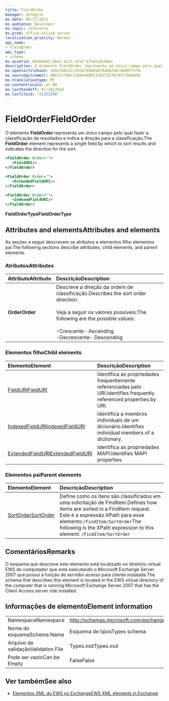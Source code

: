 ```yaml
---
title: FieldOrder
manager: sethgros
ms.date: 09/17/2015
ms.audience: Developer
ms.topic: reference
ms.prod: office-online-server
localization_priority: Normal
api_name:
- FieldOrder
api_type:
- schema
ms.assetid: b9364842-bbe2-4221-afef-bf5022bc89ec
description: O elemento FieldOrder representa um único campo pelo qual fazer a classificação de resultados e indica a direção para a classificação.
ms.openlocfilehash: 320a7b821cc593e7dd60a8f8adb23bcd600f71f8
ms.sourcegitcommit: 9061fcf40c218ebe88911783f357b7df278846db
ms.translationtype: MT
ms.contentlocale: pt-BR
ms.lasthandoff: 07/28/2018
ms.locfileid: "21353298"
---
```

# <a name="fieldorder"></a><span data-ttu-id="30ff7-103">FieldOrder</span><span class="sxs-lookup"><span data-stu-id="30ff7-103">FieldOrder</span></span>

<span data-ttu-id="30ff7-104">O elemento **FieldOrder** representa um único campo pelo qual fazer a classificação de resultados e indica a direção para a classificação.</span><span class="sxs-lookup"><span data-stu-id="30ff7-104">The **FieldOrder** element represents a single field by which to sort results and indicates the direction for the sort.</span></span> 
  
```xml
<FieldOrder Order="">
   <FieldURI/>
</FieldOrder>
```

```xml
<FieldOrder Order="">
   <ExtendedFieldURI/> 
</FieldOrder>
```

```xml
<FieldOrder Order="">
   <IndexedFieldURI/>
</FieldOrder>
```

<span data-ttu-id="30ff7-105">**FieldOrderType**</span><span class="sxs-lookup"><span data-stu-id="30ff7-105">**FieldOrderType**</span></span>

## <a name="attributes-and-elements"></a><span data-ttu-id="30ff7-106">Attributes and elements</span><span class="sxs-lookup"><span data-stu-id="30ff7-106">Attributes and elements</span></span>

<span data-ttu-id="30ff7-107">As seções a seguir descrevem os atributos e elementos filho elementos pai.</span><span class="sxs-lookup"><span data-stu-id="30ff7-107">The following sections describe attributes, child elements, and parent elements.</span></span>
  
### <a name="attributes"></a><span data-ttu-id="30ff7-108">Atributos</span><span class="sxs-lookup"><span data-stu-id="30ff7-108">Attributes</span></span>

|<span data-ttu-id="30ff7-109">**Attribute**</span><span class="sxs-lookup"><span data-stu-id="30ff7-109">**Attribute**</span></span>|<span data-ttu-id="30ff7-110">**Descrição**</span><span class="sxs-lookup"><span data-stu-id="30ff7-110">**Description**</span></span>|
|:-----|:-----|
|<span data-ttu-id="30ff7-111">**Order**</span><span class="sxs-lookup"><span data-stu-id="30ff7-111">**Order**</span></span> <br/> | <span data-ttu-id="30ff7-112">Descreve a direção da ordem de classificação.</span><span class="sxs-lookup"><span data-stu-id="30ff7-112">Describes the sort order direction.</span></span><br/><br/> <span data-ttu-id="30ff7-113">Veja a seguir os valores possíveis:</span><span class="sxs-lookup"><span data-stu-id="30ff7-113">The following are the possible values:</span></span> <br/> <br/><span data-ttu-id="30ff7-114">-Crescente</span><span class="sxs-lookup"><span data-stu-id="30ff7-114">-  Ascending</span></span>  <br/><span data-ttu-id="30ff7-115">-Decrescente</span><span class="sxs-lookup"><span data-stu-id="30ff7-115">-  Descending</span></span>  <br/> |
   
### <a name="child-elements"></a><span data-ttu-id="30ff7-116">Elementos filho</span><span class="sxs-lookup"><span data-stu-id="30ff7-116">Child elements</span></span>

|<span data-ttu-id="30ff7-117">**Elemento**</span><span class="sxs-lookup"><span data-stu-id="30ff7-117">**Element**</span></span>|<span data-ttu-id="30ff7-118">**Descrição**</span><span class="sxs-lookup"><span data-stu-id="30ff7-118">**Description**</span></span>|
|:-----|:-----|
|[<span data-ttu-id="30ff7-119">FieldURI</span><span class="sxs-lookup"><span data-stu-id="30ff7-119">FieldURI</span></span>](fielduri.md) <br/> |<span data-ttu-id="30ff7-120">Identifica as propriedades frequentemente referenciadas pelo URI.</span><span class="sxs-lookup"><span data-stu-id="30ff7-120">Identifies frequently referenced properties by URI.</span></span>  <br/> |
|[<span data-ttu-id="30ff7-121">IndexedFieldURI</span><span class="sxs-lookup"><span data-stu-id="30ff7-121">IndexedFieldURI</span></span>](indexedfielduri.md) <br/> |<span data-ttu-id="30ff7-122">Identifica a membros individuais de um dicionário.</span><span class="sxs-lookup"><span data-stu-id="30ff7-122">Identifies individual members of a dictionary.</span></span>  <br/> |
|[<span data-ttu-id="30ff7-123">ExtendedFieldURI</span><span class="sxs-lookup"><span data-stu-id="30ff7-123">ExtendedFieldURI</span></span>](extendedfielduri.md) <br/> |<span data-ttu-id="30ff7-124">Identifica as propriedades MAPI.</span><span class="sxs-lookup"><span data-stu-id="30ff7-124">Identifies MAPI properties.</span></span>  <br/> |
   
### <a name="parent-elements"></a><span data-ttu-id="30ff7-125">Elementos pai</span><span class="sxs-lookup"><span data-stu-id="30ff7-125">Parent elements</span></span>

|<span data-ttu-id="30ff7-126">**Elemento**</span><span class="sxs-lookup"><span data-stu-id="30ff7-126">**Element**</span></span>|<span data-ttu-id="30ff7-127">**Descrição**</span><span class="sxs-lookup"><span data-stu-id="30ff7-127">**Description**</span></span>|
|:-----|:-----|
|[<span data-ttu-id="30ff7-128">SortOrder</span><span class="sxs-lookup"><span data-stu-id="30ff7-128">SortOrder</span></span>](sortorder.md) <br/> |<span data-ttu-id="30ff7-129">Define como os itens são classificados em uma solicitação de FindItem.</span><span class="sxs-lookup"><span data-stu-id="30ff7-129">Defines how items are sorted in a FindItem request.</span></span>  <br/> <span data-ttu-id="30ff7-130">Este é a expressão XPath para esse elemento:`/FindItem/SortOrder`</span><span class="sxs-lookup"><span data-stu-id="30ff7-130">The following is the XPath expression to this element:  `/FindItem/SortOrder`</span></span> <br/> |
   
## <a name="remarks"></a><span data-ttu-id="30ff7-131">Comentários</span><span class="sxs-lookup"><span data-stu-id="30ff7-131">Remarks</span></span>

<span data-ttu-id="30ff7-132">O esquema que descreve este elemento está localizado no diretório virtual EWS do computador que está executando o Microsoft Exchange Server 2007 que possui a função de servidor acesso para cliente instalada.</span><span class="sxs-lookup"><span data-stu-id="30ff7-132">The schema that describes this element is located in the EWS virtual directory of the computer that is running Microsoft Exchange Server 2007 that has the Client Access server role installed.</span></span>
  
## <a name="element-information"></a><span data-ttu-id="30ff7-133">Informações de elemento</span><span class="sxs-lookup"><span data-stu-id="30ff7-133">Element information</span></span>

|||
|:-----|:-----|
|<span data-ttu-id="30ff7-134">Namespace</span><span class="sxs-lookup"><span data-stu-id="30ff7-134">Namespace</span></span>  <br/> |http://schemas.microsoft.com/exchange/services/2006/types  <br/> |
|<span data-ttu-id="30ff7-135">Nome do esquema</span><span class="sxs-lookup"><span data-stu-id="30ff7-135">Schema Name</span></span>  <br/> |<span data-ttu-id="30ff7-136">Esquema de tipos</span><span class="sxs-lookup"><span data-stu-id="30ff7-136">Types schema</span></span>  <br/> |
|<span data-ttu-id="30ff7-137">Arquivo de validação</span><span class="sxs-lookup"><span data-stu-id="30ff7-137">Validation File</span></span>  <br/> |<span data-ttu-id="30ff7-138">Types.xsd</span><span class="sxs-lookup"><span data-stu-id="30ff7-138">Types.xsd</span></span>  <br/> |
|<span data-ttu-id="30ff7-139">Pode ser vazio</span><span class="sxs-lookup"><span data-stu-id="30ff7-139">Can be Empty</span></span>  <br/> |<span data-ttu-id="30ff7-140">False</span><span class="sxs-lookup"><span data-stu-id="30ff7-140">False</span></span>  <br/> |
   
## <a name="see-also"></a><span data-ttu-id="30ff7-141">Ver também</span><span class="sxs-lookup"><span data-stu-id="30ff7-141">See also</span></span>

- [<span data-ttu-id="30ff7-142">Elementos XML do EWS no Exchange</span><span class="sxs-lookup"><span data-stu-id="30ff7-142">EWS XML elements in Exchange</span></span>](ews-xml-elements-in-exchange.md)

